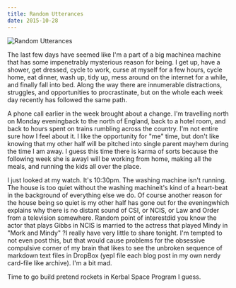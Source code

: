 ```yaml
---
title: Random Utterances
date: 2015-10-28
---
```


![Random Utterances](https://source.unsplash.com/jpkvklXwt98/1600x900)

The last few days have seemed like I'm a part of a big machinea machine that has some impenetrably mysterious reason for being. I get up, have a shower, get dressed, cycle to work, curse at myself for a few hours, cycle home, eat dinner, wash up, tidy up, mess around on the internet for a while, and finally fall into bed. Along the way there are innumerable distractions, struggles, and opportunities to procrastinate, but on the whole each week day recently has followed the same path.

A phone call earlier in the week brought about a change. I'm travelling north on Monday eveningback to the north of England, back to a hotel room, and back to hours spent on trains rumbling across the country. I'm not entire sure how I feel about it. I like the opportunity for "me" time, but don't like knowing that my other half will be pitched into single parent mayhem during the time I am away. I guess this time there is karma of sorts because the following week she is awayI will be working from home, making all the meals, and running the kids all over the place.

I just looked at my watch. It's 10:30pm. The washing machine isn't running. The house is too quiet without the washing machineit's kind of a heart-beat in the background of everything else we do. Of course another reason for the house being so quiet is my other half has gone out for the eveningwhich explains why there is no distant sound of CSI, or NCIS, or Law and Order from a television somewhere. Random point of interestdid you know the actor that plays Gibbs in NCIS is married to the actress that played Mindy in "Mork and Mindy" ?I really have very little to share tonight. I'm tempted to not even post this, but that would cause problems for the obsessive compulsive corner of my brain that likes to see the unbroken sequence of markdown text files in DropBox (yepI file each blog post in my own nerdy card-file like archive). I'm a bit mad.

Time to go build pretend rockets in Kerbal Space Program I guess.
